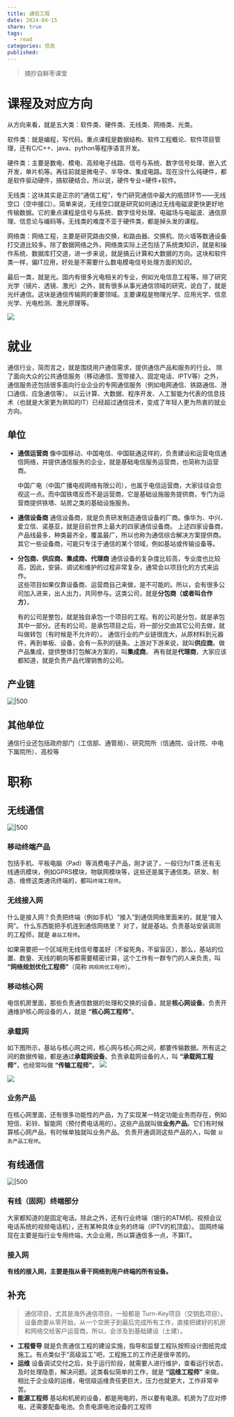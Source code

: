 ```yaml
---
title: 通信工程
date: 2024-04-15
share: true
tags:
  - read
categories: 信息
published: 
---
```

>摘抄自鲜枣课堂
# 课程及对应方向

从方向来看，就是五大类：软件类、硬件类、无线类、网络类、光类。  
  
软件类：就是编程，写代码。重点课程是数据结构、软件工程概论、软件项目管理，还有C/C++、java、python等程序语言开发。  
  
硬件类：主要是数电、模电、高频电子线路、信号与系统、数字信号处理、嵌入式开发，单片机等。再往前就是微电子、半导体、集成电路。现在没什么纯硬件，都是软件驱动硬件，搞软硬结合。所以说，硬件专业=硬件+软件。  
  
无线类：这块其实是正宗的“通信工程”，专门研究通信中最大的瓶颈环节——无线空口（空中接口）。简单来说，无线空口就是研究如何通过无线电磁波更快更好地传输数据。它的重点课程是信号与系统、数字信号处理、电磁场与电磁波、通信原理、信息论与编码等。无线类的难度不亚于硬件类，都是掉头发的课程。

网络类：网络工程，主要是研究路由交换，和路由器、交换机、防火墙等数通设备打交道比较多。除了数据网络之外，网络类实际上还包括了系统类知识，就是和操作系统、数据库打交道，进一步来说，就是搞云计算和大数据的方向。这块和软件类一样，偏IT应用，好处是不需要什么数电模电信号处理方面的知识。  
  
  
最后一类，就是光。国内有很多光电相关的专业，例如光电信息工程等。除了研究光学（镜片、透镜、激光）之外，就有很多从事光通信领域的研究，说白了，就是光纤通信。这块是通信传输网的重要领域。主要课程是物理光学、应用光学、信息光学、光电检测、激光原理等。


![](https://cdn.jsdelivr.net/gh/yohakuo/CDN/img/202404152231187.jpg)




# 就业

  通信行业，简而言之，就是围绕用户通信需求，提供通信产品和服务的行业。
  除了面向大众的公共通信服务（移动通信、宽带接入、固定电话、IPTV等）之外，
  通信服务还包括很多面向行业企业的专网通信服务（例如电网通信、铁路通信、港口通信、应急通信等）。
  以云计算、大数据、程序开发、人工智能为代表的信息技术（也就是大家更为熟知的IT）已经超过通信技术，变成了年轻人更为热衷的就业方向。

## 单位
- **通信运营商**
	像中国移动、中国电信、中国联通这样的，负责建设和运营电信通信网络，并提供通信服务的企业，就是基础电信服务运营商，也简称为运营商。
	
	中国广电（中国广播电视网络有限公司），也属于电信运营商，大家往往会忽视这一点。而中国铁塔反而不是运营商，它是基础设施服务提供商，专门为运营商提供铁塔、站房之类的基础设施服务。

-  **通信设备商**
	通信设备商，就是负责研发制造通信设备的厂商。像华为、中兴、爱立信、诺基亚，就是目前世界上最大的四家通信设备商。
	上述四家设备商，产品线最多，种类最齐全，覆盖最广，所以也称为通信综合解决方案提供商。其它一些设备商，可能只专注于通信的某个领域，例如基站或传输设备等。

-  **分包商、供应商、集成商、代理商**
	通信设备的复杂度比较高，专业度也比较高，因此，安装、调试和维护的过程非常复杂，通常会以项目化的方式来运作。  
	这些项目如果仅靠设备商、运营商自己来做，是不可能的。所以，会有很多公司加入进来，出人出力，共同参与。这类公司，就是**分包商（或者叫合作方）**。
	
	有的公司是整包，就是独自承包一个项目的工程。有的公司是分包，就是承包其中一部分。还有的公司，是承包项目之后，将一部分交由其它公司去做，就叫做转包（有时候是不允许的）。 
	通信行业的产业链很庞大，从原材料到元器件，再到单板、设备，会有一系列的链条。上游对下游来说，就叫**供应商**。做产品集成，提供整体打包解决方案的，叫**集成商**。
	再有就是**代理商**，大家应该都知道，就是负责产品代理销售的公司。

##  产业链
![|500](https://cdn.jsdelivr.net/gh/yohakuo/CDN/img/202404152232299.png)

## 其他单位

通信行业还包括政府部门（工信部、通管局）、研究院所（信通院、设计院、中电下属院所）、高校等

# 职称
## 无线通信
![|500](https://cdn.jsdelivr.net/gh/yohakuo/CDN/img/202404152233104.png)


### 移动终端产品
包括手机、平板电脑（Pad）等消费电子产品，刚才说了，一般归为IT类.还有无线通讯模块，例如GPRS模块，物联网模块等，这些还是属于通信类。研发、制造、维修这类通讯终端的，都叫`终端工程师`。

###  **无线接入网**
什么是接入网？负责把终端（例如手机）“接入”到通信网络里面来的，就是“接入网”。
什么东西能把手机连到通信网络里？ 对了，就是基站。负责基站安装调测的工程师，就是 `基站工程师`。

如果需要把一个区域用无线信号覆盖好（不留死角，不留盲区），那么，基站的位置、数量、天线的朝向等都需要精密计算，这个工作有一群专门的人来负责，叫 **“网络规划优化工程师”**（简称 `网规网优工程师`）。



### 移动核心网
电信机房里面，那些负责通信数据的处理和交换的设备，就是**核心网设备**。负责开通维护核心网设备的人，就是 **“核心网工程师”**。


### 承载网
如下图所示，基站与核心网之间，核心网与核心网之间，都要传输数据。所有这之间的数据传输，都是通过**承载网设备**。负责承载网设备的人，叫 **“承载网工程师”**，也经常叫做 **“传输工程师”**。
![](https://cdn.jsdelivr.net/gh/yohakuo/CDN/img/202404152233611.png)

![](https://cdn.jsdelivr.net/gh/yohakuo/CDN/img/202404152233673.png)

### 业务产品

在核心网里面，还有很多功能性的产品，为了实现某一特定功能业务而存在，例如短信、彩铃、智能网（预付费电话用的）。这些产品就叫做**业务产品**。它们有时候算核心网产品，有时候单独就叫业务产品。
负责开通调测这些产品的人，叫做 `业务产品工程师`。


## 有线通信

![|500](https://cdn.jsdelivr.net/gh/yohakuo/CDN/img/202404152233730.png)


### 有线（固网）终端部分
大家都知道的是固定电话。除此之外，还有行业终端（银行的ATM机、视频会议电话系统的视频电话机），还有某种具体业务的终端（IPTV的机顶盒）。
固网终端现在主要是指行业专用终端，大企业用，所以算通信多一点，不算IT。

### 接入网
**有线的接入网，主要是指从骨干网络到用户终端的所有设备。**


## 补充
>通信项目，尤其是海外通信项目，一般都是 Turn-Key项目（交钥匙项目）。设备商要从零开始，从一个空房子到最后完成所有工作，直接把建好的机房和网络交给客户运营商。所以，会涉及到基础建设（土建）。

- **工程督导**
	就是负责通信工程的建设实施，指导和监督工程队按照设计图纸完成施工。有点类似于“高级监工”吧，工程施工的工作还是很辛苦的。
- **运维**
	设备调试交付之后，处于运行阶段，就需要人进行维护，查看运行状态，及时处理隐患，解决问题。这类看似简单的工作，就是 **“运维工程师”** 来做。相比于企业级的运维，电信级运维责任更巨大，压力也就更大，工作非常辛苦。
- **能源工程师**
	基站和机房的设备，都是用电的，所以要有电源。机房为了应对停电，还需要配备电池。负责电源电池设备的工程师





